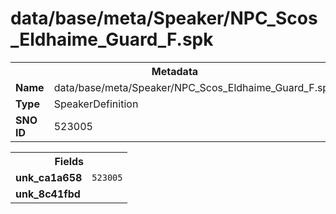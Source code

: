 <h1>data/base/meta/Speaker/NPC_Scos_Eldhaime_Guard_F.spk</h1><table><tr><th colspan="100%">Metadata</th></tr><tr><td><b>Name</b></td><td>data/base/meta/Speaker/NPC_Scos_Eldhaime_Guard_F.spk</td></tr><tr><td><b>Type</b></td><td>SpeakerDefinition</td></tr><tr><td><b>SNO ID</b></td><td>523005</td></tr></table>

<table><tr><th colspan="100%">Fields</th></tr><tr><td><b>unk_ca1a658</b></td><td><code>523005</code></td></tr><tr><td><b>unk_8c41fbd</b></td><td></td></tr></table>


